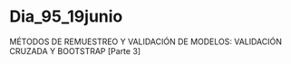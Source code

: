 # Dia_95_19junio
MÉTODOS DE REMUESTREO Y VALIDACIÓN DE MODELOS: VALIDACIÓN CRUZADA Y BOOTSTRAP [Parte 3]
